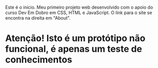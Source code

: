Este é o inicio.
Meu primeiro projeto web desenvolvido com o apoio do curso Dev Em Dobro em CSS, HTML e JavaScript.
O link para o site se encontra na direita em "About".

<h1>Atenção! Isto é um protótipo não funcional, é apenas um teste de conhecimentos</h1>
